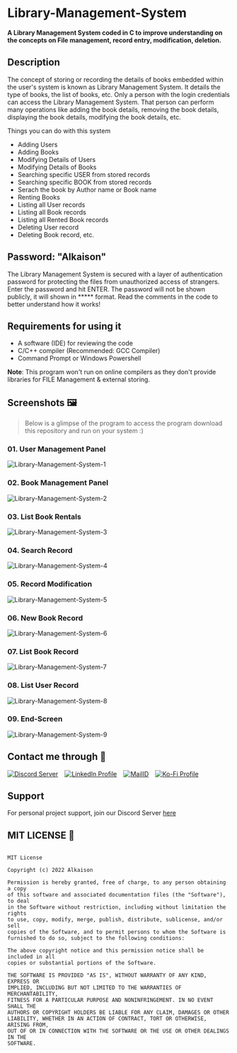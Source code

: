 # Library-Management-System

**A Library Management System coded in C to improve understanding on the concepts on File management, record entry, modification, deletion.**

## Description

The concept of storing or recording the details of books embedded within the user's system is known as Library Management System. It details the type of books, the list of books, etc. Only a person with the login credentials can access the Library Management System. That person can perform many operations like adding the book details, removing the book details, displaying the book details, modifying the book details, etc.

Things you can do with this system

- Adding Users
- Adding Books
- Modifying Details  of Users
- Modifying Details of Books
- Searching specific USER from stored records
- Searching specific BOOK from stored records
- Serach the book by Author name or Book name
- Renting Books
- Listing all User records
- Listing all Book records
- Listing all Rented Book records
- Deleting User record
- Deleting Book record, etc.

## Password: "Alkaison"

The Library Management System is secured with a layer of authentication password for protecting the files from unauthorized access of strangers. Enter the password and hit ENTER. The password will not be shown publicly, it will shown in ***** format. Read the comments in the code to better understand how it works!

## Requirements for using it

- A software (IDE) for reviewing the code
- C/C++ compiler (Recommended: GCC Compiler)
- Command Prompt or Windows Powershell

**Note**: This program won't run on online compilers as they don't provide libraries for FILE Management & external storing.

## Screenshots 🖼️

> Below is a glimpse of the program to access the program download this repository and run on your system :)

### 01. User Management Panel

![Library-Management-System-1](https://github.com/Alkaison/Library-Management-System/blob/main/Project-Images/Library-Management-System-1.png)

### 02. Book Management Panel

![Library-Management-System-2](https://github.com/Alkaison/Library-Management-System/blob/main/Project-Images/Library-Management-System-2.png)

### 03. List Book Rentals

![Library-Management-System-3](https://github.com/Alkaison/Library-Management-System/blob/main/Project-Images/Library-Management-System-3.png)

### 04. Search Record

![Library-Management-System-4](https://github.com/Alkaison/Library-Management-System/blob/main/Project-Images/Library-Management-System-4.png)

### 05. Record Modification

![Library-Management-System-5](https://github.com/Alkaison/Library-Management-System/blob/main/Project-Images/Library-Management-System-5.png)

### 06. New Book Record

![Library-Management-System-6](https://github.com/Alkaison/Library-Management-System/blob/main/Project-Images/Library-Management-System-6.png)

### 07. List Book Record

![Library-Management-System-7](https://github.com/Alkaison/Library-Management-System/blob/main/Project-Images/Library-Management-System-7.png)

### 08. List User Record

![Library-Management-System-8](https://github.com/Alkaison/Library-Management-System/blob/main/Project-Images/Library-Management-System-8.png)

### 09. End-Screen

![Library-Management-System-9](https://github.com/Alkaison/Library-Management-System/blob/main/Project-Images/Library-Management-System-9.png)

## Contact me through 📨

[![Discord Server](https://github.com/gauravghongde/social-icons/blob/master/SVG/Color/Discord.svg)](https://discord.gg/dF4PHxbHpA)
&ensp;
[![LinkedIn Profile](https://github.com/gauravghongde/social-icons/blob/master/SVG/Color/LinkedIN.svg)](https://www.linkedin.com/in/alkaison)
&ensp;
[![MailID](https://github.com/Alkaison/GitBashDemo/blob/main/mail.svg)](mailto:505ganeshmourya@gmail.com)
&ensp;
[![Ko-Fi Profile](https://github.com/Alkaison/GitBashDemo/blob/main/donate.svg)](https://ko-fi.com/alkaison)

## Support

For personal project support, join our Discord Server [here](https://discord.gg/dF4PHpA "Byte Hub Discord")

## MIT LICENSE 📔

```LICENSE

MIT License

Copyright (c) 2022 Alkaison

Permission is hereby granted, free of charge, to any person obtaining a copy
of this software and associated documentation files (the "Software"), to deal
in the Software without restriction, including without limitation the rights
to use, copy, modify, merge, publish, distribute, sublicense, and/or sell
copies of the Software, and to permit persons to whom the Software is
furnished to do so, subject to the following conditions:

The above copyright notice and this permission notice shall be included in all
copies or substantial portions of the Software.

THE SOFTWARE IS PROVIDED "AS IS", WITHOUT WARRANTY OF ANY KIND, EXPRESS OR
IMPLIED, INCLUDING BUT NOT LIMITED TO THE WARRANTIES OF MERCHANTABILITY,
FITNESS FOR A PARTICULAR PURPOSE AND NONINFRINGEMENT. IN NO EVENT SHALL THE
AUTHORS OR COPYRIGHT HOLDERS BE LIABLE FOR ANY CLAIM, DAMAGES OR OTHER
LIABILITY, WHETHER IN AN ACTION OF CONTRACT, TORT OR OTHERWISE, ARISING FROM,
OUT OF OR IN CONNECTION WITH THE SOFTWARE OR THE USE OR OTHER DEALINGS IN THE
SOFTWARE.
```
